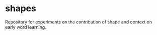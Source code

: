 # shapes
 Repository for experiments on the contribution of shape and context on early word learning.
